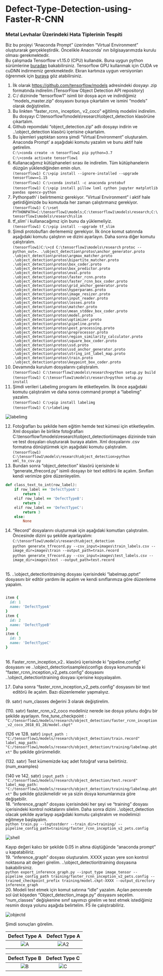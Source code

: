 # Defect-Type-Detection-using-Faster-R-CNN
### Metal Levhalar Üzerindeki Hata Tiplerinin Tespiti <br/>
Biz bu projeyi “Anaconda Prompt” üzerinden “Virtual Environment” oluşturarak gerçekleştirdik. Öncelikle Anaconda’ nın bilgisayarımızda kurulu olması gerekmektedir. <br/>
Bu çalışmada Tensorflow v1.15.0 (CPU) kullandık. Buna uygun python sürümlerine [buradan](https://www.tensorflow.org/install/source#tested_build_configurations) bakabilirsiniz. Tensorflow GPU kullanmak için CUDA ve cuDNN indirmemiz gerekmektedir. Ekran kartınıza uygun versiyonları öğrenmek için [buraya](https://developer.nvidia.com/cuda-gpus) göz atabilirsiniz.
1. İlk olarak https://github.com/tensorflow/models adresindeki dosyayı .zip formatında indirelim.(TensorFlow Object Detection API repository)<br/>
2. C:/ dizininde “tensorflow1” isimli bir dosya açın ve indirdiğimiz “models_master.zip” dosyasını buraya çıkartalım ve ismini “models” olarak değiştirelim.<br/>
3. Bu linkten “faster_rcnn_ inception_ v2_coco” eğitilmiş modelini indirelim. Bu dosyayı C:\tensorflow1\models\research\object_detection klasörüne çıkartalım.<br/>
4. Github repomdaki “object_detection.zip” adlı dosyayı indirin ve ..\object_detection klasörü içerisine çıkartalım.<br/>
5. Bu işlemleri yaptıktan sonra şimdi “Virtual Environment” oluşturalım. Anaconda Prompt’ a aşağıdaki komutu yazalım ve bunu aktif hale getirelim.<br/>
`C:\>conda create -n tensorflow1 pip python=3.7`<br/>
`C:\>conda activate tensorflow1`<br/>
6. Kullanacağımız kütüphaneleri sırası ile indirelim. Tüm kütüphanelerin düzgün yüklendiğinden emin olun.<br/>
`(tensorflow1) C:\>pip install --ignore-installed --upgrade tensorflow==1.15`<br/>
`(tensorflow1) C:\>conda install -c anaconda protobuf`<br/>
`(tensorflow1) C:\>pip install pillow lxml cython jupyter matplotlib pandas opencv-python` <br/>
7. Pythonpath’ i belirtmemiz gerekiyor. “Virtual Environment” i aktif hale getirdiğimizde bu komutuda her zaman çalıştırmanız gerekiyor.<br/>
`(tensorflow1) C:\>set PYTHONPATH=C:\tensorflow1\models;C:\tensorflow1\models\research;C:\tensorflow1\models\research\slim`<br/>
8. tf_slim’ i kullanacağımız için bunu da yüklemeliyiz.<br/>
`(tensorflow1) C:\>pip install --upgrade tf_slim`<br/>
9. Şimdi protobufları derlememiz gerekiyor. İlk önce komut satırında aşağıdaki komutu çalıştırın ve dizini ayarlayın. Daha sonra diğer komutu çalıştıralım.<br/>
`(tensorflow1)C:\>cd C:\tensorflow1\models\research`
`protoc --python_out=. .\object_detection\protos\anchor_generator.proto .\object_detection\protos\argmax_matcher.proto .\object_detection\protos\bipartite_matcher.proto .\object_detection\protos\box_coder.proto .\object_detection\protos\box_predictor.proto .\object_detection\protos\eval.proto .\object_detection\protos\faster_rcnn.proto .\object_detection\protos\faster_rcnn_box_coder.proto .\object_detection\protos\grid_anchor_generator.proto .\object_detection\protos\hyperparams.proto .\object_detection\protos\image_resizer.proto .\object_detection\protos\input_reader.proto .\object_detection\protos\losses.proto .\object_detection\protos\matcher.proto .\object_detection\protos\mean_stddev_box_coder.proto .\object_detection\protos\model.proto .\object_detection\protos\optimizer.proto .\object_detection\protos\pipeline.proto .\object_detection\protos\post_processing.proto .\object_detection\protos\preprocessor.proto .\object_detection\protos\region_similarity_calculator.proto .\object_detection\protos\square_box_coder.proto .\object_detection\protos\ssd.proto .\object_detection\protos\ssd_anchor_generator.proto .\object_detection\protos\string_int_label_map.proto .\object_detection\protos\train.proto .\object_detection\protos\keypoint_box_coder.proto`
10. Devamında kurulum dosyalarını çalıştıralım.<br/>
`(tensorflow1) C:\tensorflow1\models\research>python setup.py build`<br/>
`(tensorflow1) C:\tensorflow1\models\research>python setup.py install`<br/>
11. Şimdi verileri Labelimg programı ile etiketleyelim. İlk önce aşağıdaki komutu çalıştıralım ve daha sonra command prompt a “labelimg” yazalım. <br/>
`(tensorflow1) C:\>pip install labelimg`<br/>
`(tensorflow1) C:\>labelimg`<br/>

![labelimg](https://github.com/muhammetbektas/Defect-Type-Detection-using-Faster-R-CNN/blob/master/Images/Labelimg.png)

12. Fotoğrafları bu şekilde hem eğitim hemde test kümesi için etiketleyelim. Xml dosyaları ile birlikte fotoğrafları C:\tensorflow1\models\research\object_detection\images dizininde train ve test dosyaları oluşturarak buraya atalım.
Xml dosyalarını .csv formatına dönüştürmek için aşağıdaki komutu çalıştıralım.<br/>
`(tensorflow1) C:\tensorflow1\models\research\object_detection>python xml_to_csv.py`<br/>
13. Bundan sonra “object_detection” klasörü içerisinde ki “generate_tfrecord.py” isimli dosyayı bir text editörü ile açalım. Sınıfları kendi verimize göre düzenleyelim.<br/>
``` ruby
def class_text_to_int(row_label):
    if row_label == 'DefectTypeA':
        return 1
    elif row_label == 'DefectTypeB':
        return 2
    elif row_label == 'DefectTypeC':
        return 3
    else:
        None
```
14. “Record” dosyalarını oluşturmak için aşağıdaki komutları çalıştıralım. Öncesinde dizini şu şekilde ayarlayalım:<br/> `C:\tensorflow1\models\research\object_detection`<br/>
`python generate_tfrecord.py --csv_input=images\train_labels.csv --image_dir=images\train --output_path=train.record`<br/>
`python generate_tfrecord.py --csv_input=images\test_labels.csv --image_dir=images\test --output_path=test.record`
<br/>
15. ..\object_detection\training dosyası içerisindeki “labelmap.pptxt” dosyasını bir editör yardımı ile açalım ve kendi sınıflarımıza göre düzenleme yapalım.<br/>

``` ruby

item {
  id: 1
  name: 'DefectTypeA'
}
item {
  id: 2
  name: 'DefectTypeB'
}
item {
  id: 3
  name: 'DefectTypeC'
}

```
<br/>
16. Faster_rcnn_inception_v2.. klasörü içerisinde ki “pipeline.config” dosyasını ve ..\object_detection\samples\configs dosya konumunda ki “faster_rcnn_inception_v2_pets.config” dosyasını ..\object_detection\training dosyası içerisine kopyalayalım. <br/>

17. Daha sonra “faster_rcnn_inception_v2_pets.config” dosyasını bir text editörü ile açalım. Bazı düzenlemeler yapmalıyız.<br/>

(9. satır) num_classes değerini 3 olarak değiştirelim.<br/>

(110. satır) faster_rcnn_v2_coco modeliniz nerede ise dosya yolunu doğru bir şekilde ayarlayın. fine_tune_checkpoint :<br/> `"C:/tensorflow1/models/research/object_detection/faster_rcnn_inception_v2_coco_2018_01_28/model.ckpt"`<br/>

(126 ve 128. satır) `input_path : "C:/tensorflow1/models/research/object_detection/train.record"`<br/>
`label_map_path: "C:/tensorflow1/models/research/object_detection/training/labelmap.pbtxt"` Bu şekilde görünmelidir.<br/>

(132. satır) Test kümemizde kaç adet fotoğraf varsa belirtiniz.(num_examples)<br/>

(140 ve 142. satır) `input_path : "C:/tensorflow1/models/research/object_detection/test.record"`<br/>
`label_map_path: "C:/tensorflow1/models/research/object_detection/training/labelmap.pbtxt"` Bu şekilde gözükmelidir ve ya sizin dosya konumlarınıza göre değişebilir.<br/>
18. “inference_graph” dosyası içerisindeki her şeyi ve “training” dosyası içerisindeki kontrol noktalarını silelim. Daha sonra dizini ..\object_detection olacak şekilde ayarlayıp aşağıdaki komutu çalıştıralım ve modelimizi eğitmeye başlayalım.<br/>
`python train.py --logtostderr --train_dir=training/ --pipeline_config_path=training/faster_rcnn_inception_v2_pets.config`<br/>

![shell](https://github.com/muhammetbektas/Defect-Type-Detection-using-Faster-R-CNN/blob/master/Images/Shell.png)

Kayıp değeri kalıcı bir şekilde 0.05 in altına düştüğünde “anaconda prompt” u kapatabiliriz.<br/>
19. “inference_graph” dosyası oluşturalım. XXXX yazan yere son kontrol noktasına ait değeri girelim. ..\object_detection\training dosyasına bakabilirsiniz.<br/>
`python export_inference_graph.py --input_type image_tensor --pipeline_config_path training/faster_rcnn_inception_v2_pets.config --trained_checkpoint_prefix training/model.ckpt-XXXX --output_directory inference_graph`<br/>
20. Modeli test etmek için komut satırına “idle” yazalım. Açılan pencerede sol üst köşeden “Object_detection_image.py” dosyasını seçelim. “num_classes” değişkenine sınıf sayımızı girelim ve test etmek istediğimiz resmin dosya yolunu aşağıda belirtelim. F5 ile çalıştırabiliriz.<br/>

![objectd](https://github.com/muhammetbektas/Defect-Type-Detection-using-Faster-R-CNN/blob/master/Images/Object_detection_image.png)

Şimdi sonuçları görelim.<br/>

Defect Type A             |  Defect Type A
:-------------------------:|:-------------------------:
![A](https://github.com/muhammetbektas/Defect-Type-Detection-using-Faster-R-CNN/blob/master/Images/A.png)   |  ![A2](https://github.com/muhammetbektas/Defect-Type-Detection-using-Faster-R-CNN/blob/master/Images/A2.png)

Defect Type B             |  Defect Type C
:-------------------------:|:-------------------------:
![B](https://github.com/muhammetbektas/Defect-Type-Detection-using-Faster-R-CNN/blob/master/Images/B.png)   |  ![C](https://github.com/muhammetbektas/Defect-Type-Detection-using-Faster-R-CNN/blob/master/Images/C.png)
